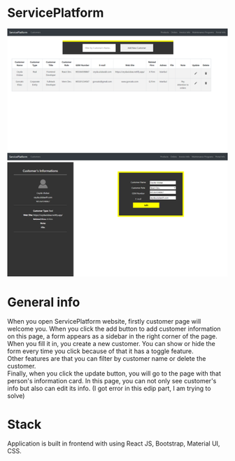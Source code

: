 # ServicePlatform

<img src="/ServiceSoftMainPage.png" width="700" alt="main screen">
<img src="/ServiceSoftEditPage.png" width="700" alt="edit screen">

# General info

When you open ServicePlatform website, firstly customer page will welcome you. When you click the add button to add customer information on this page, a form appears as a sidebar in the right corner of the page. When you fill it in, you create a new customer.
You can show or hide the form every time you click because of that it has a toggle feature.<br/>
Other features are that you can filter by customer name or delete the customer. <br/>
Finally, when you click the update button, you will go to the page with that person's information card. In this page, you can not only see customer's info but also can edit its info. (I got error in this edip part, I am trying to solve)
# Stack

Application is built in frontend with using React JS, Bootstrap, Material UI, CSS.
